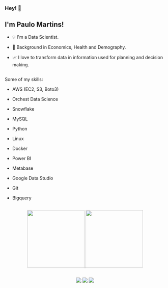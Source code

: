 ### Hey! 👋

## I'm Paulo Martins!

- :bulb: I'm a Data Scientist.

- 🌱  Background in Economics, Health and Demography.

- 📈 I love to transform data in information used for planning and decision making.


  ##
Some of my skills:

- AWS (EC2, S3, Boto3)
- Orchest Data Science
- Snowflake
- MySQL
- Python
- Linux
- Docker
- Power BI
- Metabase
- Google Data Studio
- Git
- Bigquery

  ##

<div align="center">
  <a href="https://github.com/paulohenriqueviegasmartins">
  <img height="180em" src="https://github-readme-stats.vercel.app/api?username=paulohenriqueviegasmartins&show_icons=true&theme=dracula&include_all_commits=true&count_private=true"/>
  <img height="180em" src="https://github-readme-stats.vercel.app/api/top-langs/?username=paulohenriqueviegasmartins&layout=compact&langs_count=7&theme=dracula"/>


  ##
<div> 
  <a href="31987854151" target="_blank"><img src="https://img.shields.io/badge/WhatsApp-25D366?style=for-the-badge&logo=whatsapp&logoColor=white" target="_blank"></a> 
  <a href = "mailto:phviegasmartins@gmail.com"><img src="https://img.shields.io/badge/-Gmail-%23333?style=for-the-badge&logo=gmail&logoColor=white" target="_blank"></a>
  <a href="www.linkedin.com/in/paulo-h-v-martins" target="_blank"><img src="https://img.shields.io/badge/-LinkedIn-%230077B5?style=for-the-badge&logo=linkedin&logoColor=white" target="_blank"></a> 
 
 
</div>
 
